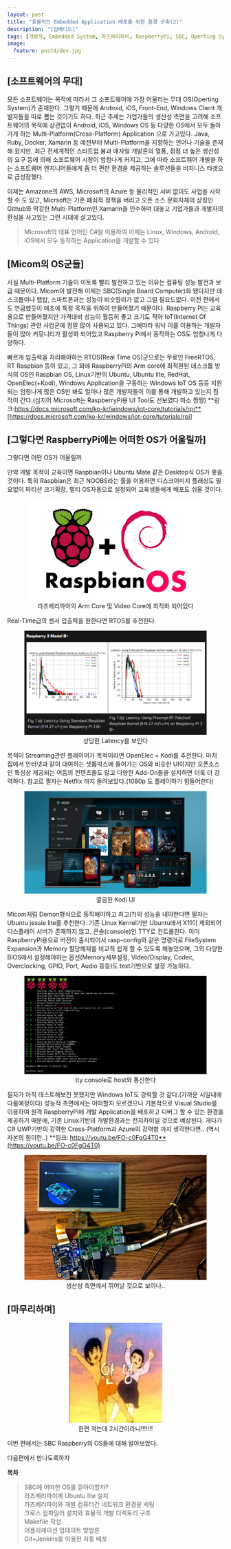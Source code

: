 ```yaml
---
layout: post
title: "효율적인 Embedded Application 배포를 위한 환경 구축(2)"
description: "[임베디드]"
tags: [개발자, Embedded System, 라즈베리파이, RaspberryPi, SBC, Operting System]
image:
  feature: post4/dev.jpg
---
```

## [소프트웨어의 무대]

  모든 소프트웨어는 목적에 따라서 그 소프트웨어에 가장 어울리는 무대 OS(Operting System)가 존재한다.
  그렇기 때문에 Android, iOS, Front-End, Windows Client 개발자들을 따로 뽑는 것이기도 하다.
  최근 추세는 기업가들의 생산성 측면을 고려해 소프트웨어의 목적에 상관없이 Android, iOS, Windows OS 등 다양한 OS에서 모두 돌아가게 하는 Multi-Platform(Cross-Platform) Application 으로 가고있다.
  Java, Ruby, Docker, Xamarin 등 예전부터 Multi-Platform을 지향하는 언어나 기술을 존재해 왔지만, 최근 전세계적인 스타트업 붐과 애자일 개발론의 열풍, 점점 더 높은 생산성의 요구 등에 의해 소프트웨어 시장이 엄청나게 커지고, 그에 따라 소프트웨어 개발을 하는 소프트웨어 엔지니어들에게 좀 더 편한 환경을 제공하는 솔루션들을 비지니스 타겟으로 급성장했다.

  이제는 Amazone의 AWS, Microsoft의 Azure 등 물리적인 서버 없이도 사업을 시작할 수 도 있고, Micrsoft는 기존 폐쇠적 정책을 버리고 오픈 소스 문화자체의 상징인 Github와 막강한 Multi-Platform인 Xamarin을 인수하며 대놓고 기업가들과 개발자의 환심을 사고있는 그런 시대에 살고있다.
  > Microsoft의 대표 언어인 C#을 이용하여 이제는 Linux, Windows, Android, iOS에서 모두 동작하는 Application을 개발할 수 있다


## [Micom의 OS군들]

  사실 Multi-Platform 기술이 이토록 빨리 발전하고 있는 이유는 컴퓨팅 성능 발전과 보급 때문이다.
  Micom이 발전해 이제는 SBC(Single Board Computer)화 됐다지만 데스크톱이나 랩탑, 스마트폰과는 성능이 비슷할리가 없고 그럴 필요도없다.
  이전 편에서도 언급했듯이 애초에 특정 목적을 위하여 만들어졌기 때문이다.
  Raspberry Pi는 교육용으로 만들어졌지만 가격대비 성능이 월등히 좋고 크기도 작아 IoT(Internet Of Things) 관련 사업군에 정말 많이 사용되고 있다.
  그에따라 워낙 이를 이용하는 개발자들이 많아 커뮤니티가 활성화 되어있고 Raspberry Pi에서 동작하는 OS도 엄청나게 다양하다.

  빠르게 입출력을 처리해야하는 RTOS(Real Time OS)군으로는 무료인 FreeRTOS, RT Raspbian 등이 있고, 그 외에 RaspberryPi의 Arm core에 최적환된 데스크톱 방식의 OS인 Raspbian OS, Linux기반의 Ubuntu, Ubuntu lite, RedHat, OpenElec(+Kodi), Windows Application을 구동하는 Windows IoT OS 등등 지원되는 엄청나게 많은 OS만 봐도 얼마나 많은 개발자들이 이를 통해 개발하고 있는지 짐작이 간다.(심지어 Microsoft는 RaspberryPi용 UI Tool도 선보였다 마소 짱짱) **링크:https://docs.microsoft.com/ko-kr/windows/iot-core/tutorials/rpi**[https://docs.microsoft.com/ko-kr/windows/iot-core/tutorials/rpi]


## [그렇다면 RaspberryPi에는 어떠한 OS가 어울릴까]  

  그렇다면 어떤 OS가 어울릴까


  만약 개발 목적이 교육이면 Raspbian이나 Ubuntu Mate 같은 Desktop식 OS가 좋을 것이다.
  특히 Raspbian은 최근 NOOBS라는 툴을 이용하면 디스크이미지 플래싱도 필요없이 파티션 크기확장, 멀티 OS자동으로 설정되어 교육생들에게 배포도 쉬울 것이다.
  <center>
    <figure>
     <img src="/images/post4/raspbian_os.jpg" alt=""/>
      <center>
        <figcaption>라즈베리파이의 Arm Core 및 Video Core에 최적화 되어있다</figcaption>
      </center>
    </figure>
  </center>

  Real-Time급의 센서 입출력을 원한다면 RTOS를 추천한다.
  <center>
    <figure>
     <img src="/images/post4/rtos.png" alt=""/>
      <center>
        <figcaption>상당한 Latency를 보인다</figcaption>
      </center>
    </figure>
  </center>

  목적이 Streaming관련 플레이어가 목적이라면 OpenElec + Kodi를 추천한다.
  마치 집에서 인터넷과 같이 대여하는 셋톱박스에 들어가는 OS와 비슷한 UI이지만 오픈소스인 특성상 제공되는 어둠의 컨텐츠들도 많고 다양한 Add-On들을 설치하면 더욱 더 강력하다.
  참고로 필자는 Netflix 까지 돌려보았다.(1080p 도 플레이하기 힘들어한다)
  <center>
    <figure>
     <img src="/images/post4/kodi.jpg" alt=""/>
      <center>
        <figcaption>깔끔한 Kodi UI</figcaption>
      </center>
    </figure>
  </center>

  Micom처럼 Demon형식으로 동작해야하고 최고(?)의 성능을 내야한다면 필자는 Ubuntu jessie lite를 추천한다.
  기존 Linux Kernel기반 Ubuntu에서 X11이 제외되어 디스플레이 서버가 존재하지 않고, 콘솔(console)인 TTY로 컨트롤한다.
  이미 RaspberryPi용으로 버전이 출시되어서 rasp-config와 같은 명령어로 FileSystem Expansion과 Memory 할당해제를 비교적 쉽게 할 수 있도록 해놓았으며, 그외 다양한 BIOS에서 설정해야하는 옵션(Memory세부설정, Video/Display, Codec, Overclocking, GPIO, Port, Audio 등등)도 text기반으로 설정 가능하다.
  <center>
    <figure>
     <img src="/images/post4/jessie.png" alt=""/>
      <center>
        <figcaption>tty console로 host와 통신한다</figcaption>
      </center>
    </figure>
  </center>

  필자가 아직 테스트해보진 못했지만 Windows IoT도 강력할 것 같다.(가까운 시일내에 다룰예정이다)
  성능적 측면에서는 어떠할지 모르겠으나 기본적으로 Visual Studio를 이용하여 원격 RaspberryPi에 개발 Application을 배포하고 디버그 할 수 있는 환경을 제공하기 때문에, 기존 Linux기반의 개발환경과는 천지차이일 것으로 예상된다.
  게다가 C# UWP기반의 강력한 Cross-Platform과  Azure의 강력함 까지 생각한다면.. (역시 자본의 힘이란..)
  **링크: https://youtu.be/FO-c0FgG4T0**(https://youtu.be/FO-c0FgG4T0)
  <center>
    <figure>
     <img src="/images/post4/windows.jpg" alt=""/>
      <center>
        <figcaption>생산성 측면에서 뛰어날 것으로 보이나.. </figcaption>
      </center>
    </figure>
  </center>


## [마무리하며]

<center>
  <figure>
   <img src="/images/post4/bye.jpg" alt=""/>
    <center>
      <figcaption>한편 적는데 2시간이라니!!!!!!! </figcaption>
    </center>
  </figure>
</center>

이번 편에서는 SBC Raspberry의 OS들에 대해 알아보았다.

다음편에서 만나도록하자

**목차**
>SBC에 어떠한 OS를 깔아야할까?<br/>
>라즈베리파이에 Ubuntu lite 설치<br/>
>라즈베리파이와 개발 컴퓨터간 네트워크 환경을 세팅<br/>
>크로스 컴파일러 설치와 효율적 개발 디렉토리 구조<br/>
>Makefile 작성<br/>
>어플리케이션 업데이트 방법론<br/>
>Git+Jenkins을 이용한 자동 배포<br/>
